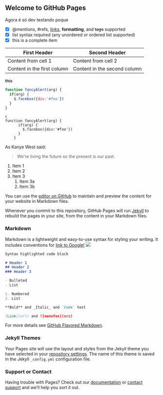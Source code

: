 ## Welcome to GitHub Pages

Agora é só dev
testando 
poque 

- [x] @mentions, #refs, [links](), **formatting**, and <del>tags</del> supported
- [x] list syntax required (any unordered or ordered list supported)
- [x] this is a complete item

First Header | Second Header
------------ | -------------
Content from cell 1 | Content from cell 2
Content in the first column | Content in the second column

~~this~~

```javascript
function fancyAlert(arg) {
  if(arg) {
    $.facebox({div:'#foo'})
  }
}
```

```
c
function fancyAlert(arg) {
      if(arg) {
        $.facebox({div:'#foo'})
      }
    }
 ```
 
 As Kanye West said:

> We're living the future so
> the present is our past.

1. Item 1
1. Item 2
1. Item 3
   1. Item 3a
   1. Item 3b


You can use the [editor on GitHub](https://github.com/edsonjeske/website/edit/master/README.md) to maintain and preview the content for your website in Markdown files.

Whenever you commit to this repository, GitHub Pages will run [Jekyll](https://jekyllrb.com/) to rebuild the pages in your site, from the content in your Markdown files.

### Markdown

Markdown is a lightweight and easy-to-use syntax for styling your writing. It includes conventions for
[link to Google!](http://www.gridya.com.br)
![](https://drive.google.com/file/d/1lGZnmoOInjuvDEaVAgMgfUqLPWdAXUQQ)

```markdown
Syntax highlighted code block

# Header 1
## Header 2
### Header 3

- Bulleted
- List

1. Numbered
2. List

**Bold** and _Italic_ and `Code` text

[Link](url) and ![nanofox](src)
```

For more details see [GitHub Flavored Markdown](https://guides.github.com/features/mastering-markdown/).

### Jekyll Themes

Your Pages site will use the layout and styles from the Jekyll theme you have selected in your [repository settings](https://github.com/edsonjeske/website/settings). The name of this theme is saved in the Jekyll `_config.yml` configuration file.

### Support or Contact

Having trouble with Pages? Check out our [documentation](https://help.github.com/categories/github-pages-basics/) or [contact support](https://github.com/contact) and we’ll help you sort it out.
